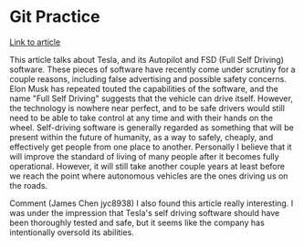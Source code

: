 <!-- Comment that will not appear in the Markdown -->
# Git Practice
[Link to article](https://www.nytimes.com/2023/01/31/technology/tesla-autopilot-investigation.html)

This article talks about Tesla, and its Autopilot and FSD (Full Self Driving) software. These pieces of software have recently come under scrutiny for a couple reasons, including false advertising and possible safety concerns. Elon Musk has repeated touted the capabilities of the software, and the name "Full Self Driving" suggests that the vehicle can drive itself. However, the technology is nowhere near perfect, and to be safe drivers would still need to be able to take control at any time and with their hands on the wheel.
Self-driving software is generally regarded as something that will be present within the future of humanity, as a way to safely, cheaply, and effectively get people from one place to another. Personally I believe that it will improve the standard of living of many people after it becomes fully operational. However, it will still take another couple years at least before we reach the point where autonomous vehicles are the ones driving us on the roads.

Comment (James Chen jyc8938) I also found this article really interesting. I was under the impression that Tesla's self driving software should have been thoroughly tested and safe, but it seems like the company has intentionally oversold its abilities.